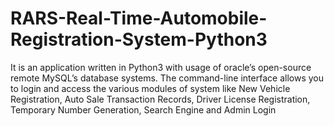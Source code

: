 # RARS-Real-Time-Automobile-Registration-System-Python3
It is an application written in Python3 with usage of oracle’s open-source remote MySQL’s database systems. The command-line interface allows you to login and access the various modules of system like New Vehicle Registration, Auto Sale Transaction Records, Driver License Registration, Temporary Number Generation, Search Engine and Admin Login

